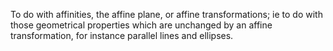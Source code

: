 To do with affinities, the affine plane, or affine transformations; ie
to do with those geometrical properties which are unchanged by an affine
transformation, for instance parallel lines and ellipses.
